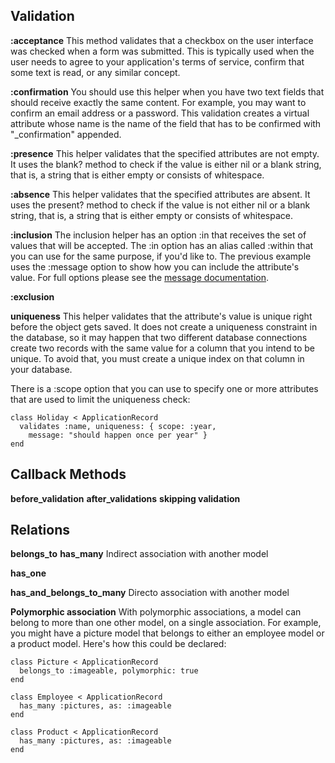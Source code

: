 ## Validation

**:acceptance**
This method validates that a checkbox on the user interface was checked when a form was submitted. This is typically used when the user needs to agree to your application's terms of service, confirm that some text is read, or any similar concept.

**:confirmation**
You should use this helper when you have two text fields that should receive exactly the same content. For example, you may want to confirm an email address or a password. This validation creates a virtual attribute whose name is the name of the field that has to be confirmed with "_confirmation" appended.

**:presence**
This helper validates that the specified attributes are not empty. It uses the blank? method to check if the value is either nil or a blank string, that is, a string that is either empty or consists of whitespace.

**:absence**
This helper validates that the specified attributes are absent. It uses the present? method to check if the value is not either nil or a blank string, that is, a string that is either empty or consists of whitespace.

**:inclusion**
The inclusion helper has an option :in that receives the set of values that will be accepted. The :in option has an alias called :within that you can use for the same purpose, if you'd like to. The previous example uses the :message option to show how you can include the attribute's value. For full options please see the [message documentation](https://guides.rubyonrails.org/active_record_validations.html#message).

**:exclusion**

**uniqueness**
This helper validates that the attribute's value is unique right before the object gets saved. It does not create a uniqueness constraint in the database, so it may happen that two different database connections create two records with the same value for a column that you intend to be unique. To avoid that, you must create a unique index on that column in your database.

There is a :scope option that you can use to specify one or more attributes that are used to limit the uniqueness check:

```
class Holiday < ApplicationRecord
  validates :name, uniqueness: { scope: :year,
    message: "should happen once per year" }
end
```
## Callback Methods
**before_validation**
**after_validations**
**skipping validation**

## Relations
**belongs_to**
**has_many**
Indirect association with another model

**has_one**

**has_and_belongs_to_many**
Directo association with another model

**Polymorphic association**
With polymorphic associations, a model can belong to more than one other model, on a single association. For example, you might have a picture model that belongs to either an employee model or a product model. Here's how this could be declared:

```
class Picture < ApplicationRecord
  belongs_to :imageable, polymorphic: true
end

class Employee < ApplicationRecord
  has_many :pictures, as: :imageable
end

class Product < ApplicationRecord
  has_many :pictures, as: :imageable
end
```

